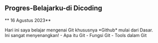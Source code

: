 ## Progres-Belajarku-di Dicoding

** 16 Agustus 2023**
<p> Hari ini saya belajar mengenai Git khususnya *Github* mulai dari Dasar. <br> Ini sangat menyenangkan!
- Apa itu Git
- Fungsi Git
- Tools dalam Git 
